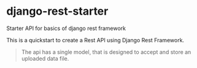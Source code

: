 # django-rest-starter
Starter API for basics of django rest framework

This is a quickstart to create a Rest API using Django Rest Framework. 

> The api has a single model, that is designed to accept and store an uploaded data file.
